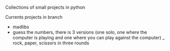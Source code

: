 Collections of small projects in python

Currents projects in branch

- madlibs
- guess the numbers, there is 3 versions (one solo, one where the computer is playing and one where you can play against the computer)
_ rock, paper, scissors in three rounds